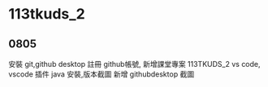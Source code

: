 # 113tkuds_2

## 0805
安裝 git,github desktop
註冊 github帳號, 新增課堂專案 113TKUDS_2
vs code, vscode 插件
java 安裝,版本截圖
新增 githubdesktop 截圖